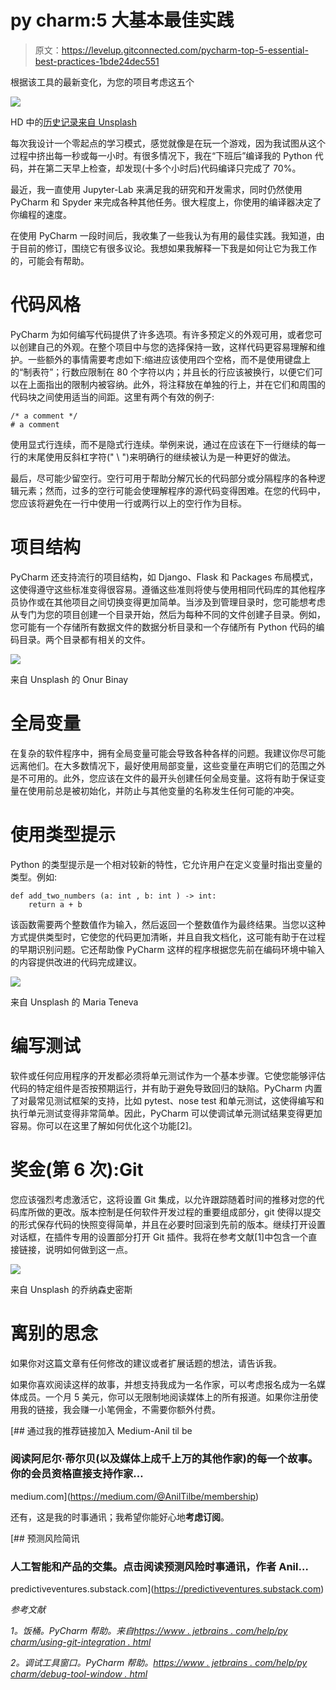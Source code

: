 # py charm:5 大基本最佳实践

> 原文：<https://levelup.gitconnected.com/pycharm-top-5-essential-best-practices-1bde24dec551>

根据该工具的最新变化，为您的项目考虑这五个

![](img/05faaf3f0c337e0dda068257b1373f7d.png)

HD 中的[历史记录来自 Unsplash](https://unsplash.com/@historyhd)

每次我设计一个零起点的学习模式，感觉就像是在玩一个游戏，因为我试图从这个过程中挤出每一秒或每一小时。有很多情况下，我在“下班后”编译我的 Python 代码，并在第二天早上检查，却发现(十多个小时后)代码编译只完成了 70%。

最近，我一直使用 Jupyter-Lab 来满足我的研究和开发需求，同时仍然使用 PyCharm 和 Spyder 来完成各种其他任务。很大程度上，你使用的编译器决定了你编程的速度。

在使用 PyCharm 一段时间后，我收集了一些我认为有用的最佳实践。我知道，由于目前的修订，围绕它有很多议论。我想如果我解释一下我是如何让它为我工作的，可能会有帮助。

# 代码风格

PyCharm 为如何编写代码提供了许多选项。有许多预定义的外观可用，或者您可以创建自己的外观。在整个项目中与您的选择保持一致，这样代码更容易理解和维护。一些额外的事情需要考虑如下:缩进应该使用四个空格，而不是使用键盘上的“制表符”；行数应限制在 80 个字符以内；并且长的行应该被换行，以便它们可以在上面指出的限制内被容纳。此外，将注释放在单独的行上，并在它们和周围的代码块之间使用适当的间距。这里有两个有效的例子:

```
/* a comment */ 
# a comment
```

使用显式行连续，而不是隐式行连续。举例来说，通过在应该在下一行继续的每一行的末尾使用反斜杠字符(" \ ")来明确行的继续被认为是一种更好的做法。

最后，尽可能少留空行。空行可用于帮助分解冗长的代码部分或分隔程序的各种逻辑元素；然而，过多的空行可能会使理解程序的源代码变得困难。在您的代码中，您应该将避免在一行中使用一行或两行以上的空行作为目标。

# 项目结构

PyCharm 还支持流行的项目结构，如 Django、Flask 和 Packages 布局模式，这使得遵守这些标准变得很容易。遵循这些准则将使与使用相同代码库的其他程序员协作或在其他项目之间切换变得更加简单。当涉及到管理目录时，您可能想考虑从专门为您的项目创建一个目录开始，然后为每种不同的文件创建子目录。例如，您可能有一个存储所有数据文件的数据分析目录和一个存储所有 Python 代码的编码目录。两个目录都有相关的文件。

![](img/caf2708525e7035068703fe09e20f708.png)

来自 Unsplash 的 Onur Binay

# 全局变量

在复杂的软件程序中，拥有全局变量可能会导致各种各样的问题。我建议你尽可能远离他们。在大多数情况下，最好使用局部变量，这些变量在声明它们的范围之外是不可用的。此外，您应该在文件的最开头创建任何全局变量。这将有助于保证变量在使用前总是被初始化，并防止与其他变量的名称发生任何可能的冲突。

# 使用类型提示

Python 的类型提示是一个相对较新的特性，它允许用户在定义变量时指出变量的类型。例如:

```
def add_two_numbers (a: int , b: int ) -> int:
    return a + b
```

该函数需要两个整数值作为输入，然后返回一个整数值作为最终结果。当您以这种方式提供类型时，它使您的代码更加清晰，并且自我文档化，这可能有助于在过程的早期识别问题。它还帮助像 PyCharm 这样的程序根据您先前在编码环境中输入的内容提供改进的代码完成建议。

![](img/5fcce3f571a232046f19eb1253e5ab6d.png)

来自 Unsplash 的 Maria Teneva

# 编写测试

软件或任何应用程序的开发都必须将单元测试作为一个基本步骤。它使您能够评估代码的特定组件是否按预期运行，并有助于避免导致回归的缺陷。PyCharm 内置了对最常见测试框架的支持，比如 pytest、nose test 和单元测试，这使得编写和执行单元测试变得非常简单。因此，PyCharm 可以使调试单元测试结果变得更加容易。你可以在这里了解如何优化这个功能[2]。

# 奖金(第 6 次):Git

您应该强烈考虑激活它，这将设置 Git 集成，以允许跟踪随着时间的推移对您的代码库所做的更改。版本控制是任何软件开发过程的重要组成部分，git 使得以提交的形式保存代码的快照变得简单，并且在必要时回滚到先前的版本。继续打开设置对话框，在插件专用的设置部分打开 Git 插件。我将在参考文献[1]中包含一个直接链接，说明如何做到这一点。

![](img/7c37669296fd30f4a33816acc9a9339f.png)

来自 Unsplash 的乔纳森史密斯

# **离别的思念**

如果你对这篇文章有任何修改的建议或者扩展话题的想法，请告诉我。

如果你喜欢阅读这样的故事，并想支持我成为一名作家，可以考虑报名成为一名媒体成员。一个月 5 美元，你可以无限制地阅读媒体上的所有报道。如果你注册使用我的链接，我会赚一小笔佣金，不需要你额外付费。

[](https://medium.com/@AnilTilbe/membership) [## 通过我的推荐链接加入 Medium-Anil til be

### 阅读阿尼尔·蒂尔贝(以及媒体上成千上万的其他作家)的每一个故事。你的会员资格直接支持作家…

medium.com](https://medium.com/@AnilTilbe/membership) 

还有，这是我的时事通讯；我希望你能好心地**考虑订阅**。

[](https://predictiveventures.substack.com) [## 预测风险简讯

### 人工智能和产品的交集。点击阅读预测风险时事通讯，作者 Anil…

predictiveventures.substack.com](https://predictiveventures.substack.com) 

*参考文献*

*1。饭桶。PyCharm 帮助。来自*[*https://www . jetbrains . com/help/py charm/using-git-integration . html*](https://www.jetbrains.com/help/pycharm/using-git-integration.html)

*2。调试工具窗口。PyCharm 帮助。*[*https://www . jetbrains . com/help/py charm/debug-tool-window . html*](https://www.jetbrains.com/help/pycharm/debug-tool-window.html)